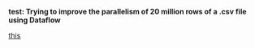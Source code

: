 **test: Trying to improve the parallelism of 20 million rows of a .csv file using Dataflow**

[this](https://stackoverflow.com/questions/54121642/apache-beam-dataflow-reshuffle)
